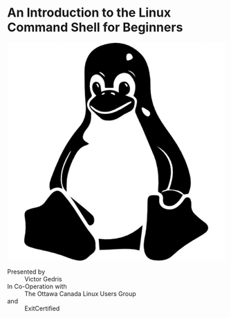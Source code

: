 An Introduction to the Linux Command Shell for Beginners
========================================================

![Linux Symbol](pics/linux-symbol.jpg "Tux")

<dl> 
  <dt>Presented by  </dt>
    <dd>Victor Gedris  </dd>
  <dt>In Co-Operation with  </dt>
    <dd>The Ottawa Canada Linux Users Group  </dd>
  <dt>and  </dt>
    <dd>ExitCertified  </dd>
</dl>
